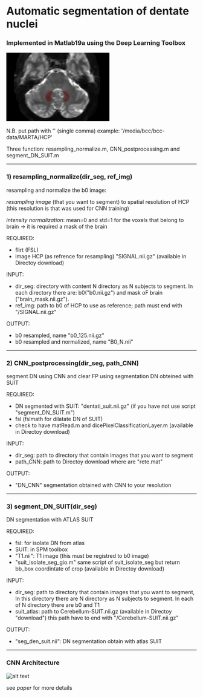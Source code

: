 # Automatic segmentation of dentate nuclei
### Implemented in Matlab19a using the Deep Learning Toolbox

![alt text](https://github.com/marta-gaviraghi/segmentDN/blob/master/figure/CNN_cap4_ok.png)

N.B. put path with '' (single comma)
example: '/media/bcc/bcc-data/MARTA/HCP'

Three function: resampling_normalize.m, CNN_postprocessing.m and segment_DN_SUIT.m

-----------------------------------------------------------------------------------------
### 1) resampling_normalize(dir_seg, ref_img)

resampling and normalize the b0 image:

*resampling image* (that you want to segment) to spatial resolution of HCP (this resolution is that was used for CNN training)

*intensity normalization*: mean=0 and std=1 for the voxels that belong to brain -> it is required a mask of the brain

REQUIRED:
- flirt (FSL)
- image HCP (as refrence for resampling) "SIGNAL.nii.gz" (available in Directoy download)

INPUT: 
- dir_seg: directory with content N directory as N subjects to segment. In each directory there are: b0("b0.nii.gz") and mask oF brain ("brain_mask.nii.gz").
- ref_img: path to b0 of HCP to use as reference; path must end with "/SIGNAL.nii.gz"

OUTPUT:
- b0 resampled, name "b0_125.nii.gz"
- b0 resampled and normalized, name "B0_N.nii"

-----------------------------------------------------------------------------------------
### 2) CNN_postprocessing(dir_seg, path_CNN)

segment DN using CNN and clear FP using segmentation DN obteined with SUIT

REQUIRED:
- DN segmented with SUIT: "dentati_suit.nii.gz" (if you have not use script "segment_DN_SUIT.m")
- fsl (fslmath for dilatate DN of SUIT)
- check to have matRead.m and dicePixelClassificationLayer.m (available in Directoy download)

INPUT:
- dir_seg: path to directory that contain images that you want to segment
- path_CNN: path to Directoy download where are "rete.mat" 

OUTPUT:
- "DN_CNN" segmentation obtained with CNN to your resolution

-----------------------------------------------------------------------------------------
### 3) segment_DN_SUIT(dir_seg)

DN segmentation with ATLAS SUIT

REQUIRED:
- fsl: for isolate DN from atlas 
- SUIT: in SPM toolbox
- "T1.nii": T1 image (this must be registred to b0 image)
- "suit_isolate_seg_gio.m" same script of suit_isolate_seg but return bb_box coordintate of crop (available in Directoy download)

INPUT:
- dir_seg: path to directory that contain images that you want to segment, In this directory there are N directory as N subjects to 	  segment. In each of N directory there are b0 and T1
- suit_atlas: path to Cerebellum-SUIT.nii.gz (available in Directoy "download") this path have to end with "/Cerebellum-SUIT.nii.gz"
       
OUTPUT:
- "seg_den_suit.nii": DN segmentation obtain with atlas SUIT

-----------------------------------------------------------------------------------------
### CNN Architecture

![alt text](https://github.com/marta-gaviraghi/segmentDN/blob/master/figure/Figure_1.bmp)

see *paper* for more details
